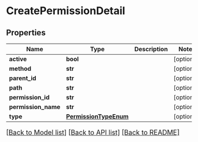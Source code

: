 # CreatePermissionDetail

## Properties
Name | Type | Description | Notes
------------ | ------------- | ------------- | -------------
**active** | **bool** |  | [optional] 
**method** | **str** |  | [optional] 
**parent_id** | **str** |  | [optional] 
**path** | **str** |  | [optional] 
**permission_id** | **str** |  | [optional] 
**permission_name** | **str** |  | [optional] 
**type** | [**PermissionTypeEnum**](PermissionTypeEnum.md) |  | [optional] 

[[Back to Model list]](../README.md#documentation-for-models) [[Back to API list]](../README.md#documentation-for-api-endpoints) [[Back to README]](../README.md)

<style>
     p, ul, ol, li { font-size: 18px !important;}
</style>


